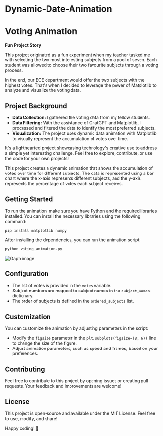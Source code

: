 ﻿# Dynamic-Date-Animation
# Voting Animation

**Fun Project Story**

This project originated as a fun experiment when my teacher tasked me with selecting the two most interesting subjects from a pool of seven. Each student was allowed to choose their two favourite subjects through a voting process.

In the end, our ECE department would offer the two subjects with the highest votes. That's when I decided to leverage the power of Matplotlib to analyze and visualize the voting data.

## Project Background

- **Data Collection:** I gathered the voting data from my fellow students.
- **Data Filtering:** With the assistance of ChatGPT and Matplotlib, I processed and filtered the data to identify the most preferred subjects.
- **Visualization:** The project uses dynamic data animation with Matplotlib to visually represent the accumulation of votes over time.

It's a lighthearted project showcasing technology's creative use to address a simple yet interesting challenge. Feel free to explore, contribute, or use the code for your own projects!

This project creates a dynamic animation that shows the accumulation of votes over time for different subjects. The data is represented using a bar chart where the x-axis represents different subjects, and the y-axis represents the percentage of votes each subject receives.

## Getting Started

To run the animation, make sure you have Python and the required libraries installed. You can install the necessary libraries using the following command:

```bash
pip install matplotlib numpy
```
After installing the dependencies, you can run the animation script:
```bash
python voting_animation.py
```
![Gaph image](https://github.com/hemantkrishnan4/Dynamic-Date-Animation/assets/96692095/c59875e7-bd5c-4d65-b2cf-ca445b14443c)

## Configuration
- The list of votes is provided in the `votes` variable.
- Subject numbers are mapped to subject names in the `subject_names` dictionary.
- The order of subjects is defined in the `ordered_subjects` list.

## Customization
You can customize the animation by adjusting parameters in the script:

- Modify the `figsize` parameter in the `plt.subplots(figsize=(8, 6))` line to change the size of the figure.
- Adjust animation parameters, such as speed and frames, based on your preferences.

## Contributing
Feel free to contribute to this project by opening issues or creating pull requests. Your feedback and improvements are welcome!

## License

This project is open-source and available under the MIT License. Feel free to use, modify, and share!

Happy coding! 🚀



